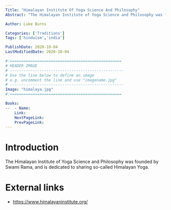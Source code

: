```yaml
---
Title: "Himalayan Institute Of Yoga Science And Philosophy"
Abstract: "The Himalayan Institute of Yoga Science and Philosophy was founded by Swami Rama, and is dedicated to sharing so-called Himalayan Yoga."

Author: Luke Burns

Categories: ['Traditions']
Tags: ['hinduism','india']

PublishDate: 2020-10-04
LastModifiedDate: 2020-10-04

#:=================================================
# HEADER IMAGE
# --------------------------------------------------
# Use the line below to define an image
# e.g. uncomment the line and use "imagename.jpg"
# --------------------------------------------------
Image: "himalaya.jpg"
#:=================================================

Books:
--  - Name: 
    Link: 
    NextPageLink:
    PrevPageLink:
---
```


# Introduction
The Himalayan Institute of Yoga Science and Philosophy was founded by Swami Rama, and is dedicated to sharing so-called Himalayan Yoga.

# External links 
* https://www.himalayaninstitute.org/